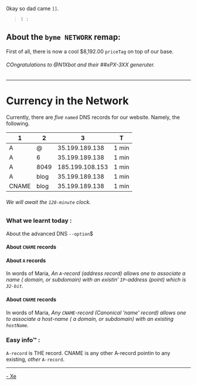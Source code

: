 0kay so dad came `]]`.

> ` ( : `

## About the `byme NETWORK` remap:
First of all, there is now a cool $8,192.00 `priceTag` on top of our base.
###### COngratulations to @N1Xbot and their ##xPX-3XX generuter.

----

# Currency in the Network

Currently, there are _five_ `named` DNS records for our website.
Namely, the following.

1|2|3|T
----|----|----|----
A|@|35.199.189.138|1 min
A|6|35.199.189.138|1 min
A|8049|185.199.108.153|1 min
A|blog|35.199.189.138|1 min
CNAME|blog|35.199.189.138|1 min

###### We will await the `128-minute` clock.

### What we learnt today :
About the advanced DNS `--option`$
#### About `CNAME` records

#### About `A` records
In words of Maria, _An `A`-record (address record) allows one to associate a name ( domain, or subdomain) with an existin’ `IP`-address (point) which is `32-bit`._

#### About `CNAME` records
In words of Maria, _Any `CNAME`-record (Canonical 'name' record) allows one to associate a *host-name* ( a domain, or subdomain) with an existing `hostName`._

### Easy info™ :
`A-record` is THE record.
CNAME is any other A-record pointin to any existing, _other_ `A-record`.

----

[- Xe](https://about.me/itsN1X)
